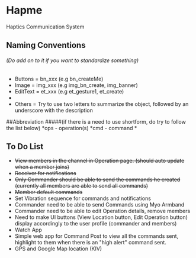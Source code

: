 # Hapme
Haptics Communication System

## Naming Conventions
###### (Do add on to it if you want to standardize something)
* Buttons = bn_xxx (e.g bn_createMe)
* Image = img_xxx (e.g img_bn_create, img_banner)
* EditText = et_xxx (e.g et_gesture1, et_create)
* 
* Others = Try to use two letters to summarize the object, followed by an underscore with the description

##Abbreviation
#####(if there is a need to use shortform, do try to follow the list below)
*ops - operation(s)
*cmd - command
*

## To Do List
* ~~View members in the channel in Operation page. (should auto update when a member joins)~~
* ~~Receiver for notifications~~
* ~~Only Commander should be able to send the commands he created (currently all members are able to send all commands)~~
* ~~Member default commands~~
* Set Vibration sequence for commands and notifications
* Commander need to be able to send Commands using Myo Armband
* Commander need to be able to edit Operation details, remove members
* Need to make UI buttons (View Location button, Edit Operation button) display accordingly to the user profile (commander and members)
* Watch App
* Simple web app for Command Post to view all the commands sent, highlight to them when there is an "high alert" command sent.
* GPS and Google Map location (KIV)
